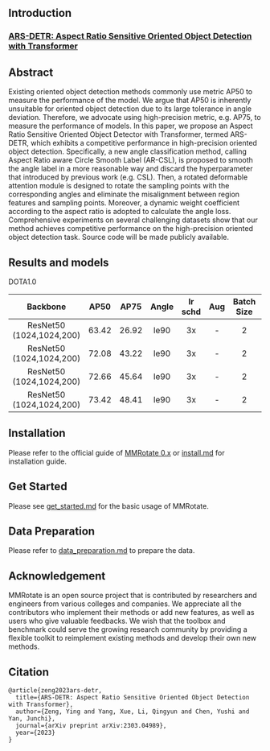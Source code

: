 
## Introduction

### [ARS-DETR: Aspect Ratio Sensitive Oriented Object Detection with Transformer](https://arxiv.org/abs/2303.04989)

## Abstract

Existing oriented object detection methods commonly use metric AP50 to measure the performance of the model. We argue that AP50 is inherently unsuitable for oriented object detection due to its large tolerance in angle deviation. Therefore, we advocate using high-precision metric, e.g. AP75, to measure the performance of models. In this paper, we propose an Aspect Ratio Sensitive Oriented Object Detector with Transformer, termed ARS-DETR, which exhibits a competitive performance in high-precision oriented object detection. Specifically, a new angle classification method, calling Aspect Ratio aware Circle Smooth Label (AR-CSL), is proposed to smooth the angle label in a more reasonable way and discard the hyperparameter that introduced by previous work (e.g. CSL). Then, a rotated deformable attention module is designed to rotate the sampling points with the corresponding angles and eliminate the misalignment between region features and sampling points. Moreover, a dynamic weight coefficient according to the aspect ratio is adopted to calculate the angle loss. Comprehensive experiments on several challenging datasets show that our method achieves competitive performance on the high-precision oriented object detection task. Source code will be made publicly available.

## Results and models

DOTA1.0

|         Backbone         | AP50  | AP75  | Angle | lr schd | Aug  | Batch Size |                           Configs                            |                           Download                           |
| :----------------------: | :---: | ----- | :---: | :-----: | :--: | :--------: | :----------------------------------------------------------: | :----------------------------------------------------------: |
| ResNet50 (1024,1024,200) | 63.42 | 26.92 | le90  |   3x    |  -   |     2      | [deformable_detr_r50_dota](configs/ars_detr/deformable_detr_r50_dota.py) | [model](https://1drv.ms/u/s!AsmpWJamS0mRf7JkW3wV_2dGhBk?e=t3VkgJ) \|[model(baidu(rdsp))](https://pan.baidu.com/s/12xNB5xYj2v-FYwdAOl-dTw) \|[log](https://1drv.ms/u/s!AsmpWJamS0mRgQVckn69UzQpHx-S?e=sXyO36)
| ResNet50 (1024,1024,200) | 72.08 | 43.22 | le90  |   3x    |  -   |     2      |     [csl_detr_r50_dota](configs/ars_detr/csl_detr_r50_dota.py)      | [model](https://1drv.ms/u/s!AsmpWJamS0mRgQBmD3NwjSz4yMq9?e=adE1lc)\|[model(baidu(hd8m))](https://pan.baidu.com/s/1ljeiRR8-GYcSDNyhvR5YIA) \|[log](https://1drv.ms/u/s!AsmpWJamS0mRgQRpe8OXons1_Bmp?e=fJZ1Ji) |
| ResNet50 (1024,1024,200) | 72.66 | 45.64 | le90  |   3x    |  -   |     2      |   [arcsl_detr_r50_dota](configs/ars_detr/arcsl_detr_r50_dota.py)    | [model](https://1drv.ms/u/s!AsmpWJamS0mRgQHpsBm_BV8QIpZv?e=geZKEx)\|[model(baidu(0afe))](https://pan.baidu.com/s/1Rv3XauFi3_ypbAtT6GC06A) \|[log](https://1drv.ms/u/s!AsmpWJamS0mRgQaC1y0yiDRr6OIG?e=kOWiaw) |
| ResNet50 (1024,1024,200) | 73.42 | 48.41 | le90  |   3x    |  -   |     2      | [dn_arw_arm_arcsl_rdetr_r50_dota](configs/ars_detr/dn_arw_arm_arcsl_rdetr_r50_dota.py) | [model](https://1drv.ms/u/s!AsmpWJamS0mRgQLIqpXPR5jzLNxo?e=EgP5Gp)\|[model(baidu(hlkv))](https://pan.baidu.com/s/1TClQJVDx5KFxMzAkKT8WNw) \|[log](https://1drv.ms/u/s!AsmpWJamS0mRgQfZYSar_PNTwm_0?e=MPzbFz) |




## Installation

Please refer to the official guide of [MMRotate 0.x](https://github.com/open-mmlab/mmrotate) or [install.md](docs/en/install.md) for installation guide.

## Get Started

Please see [get_started.md](docs/en/get_started.md) for the basic usage of MMRotate.

## Data Preparation

Please refer to [data_preparation.md](tools/data/README.md) to prepare the data.

## Acknowledgement

MMRotate is an open source project that is contributed by researchers and engineers from various colleges and companies. We appreciate all the contributors who implement their methods or add new features, as well as users who give valuable feedbacks. We wish that the toolbox and benchmark could serve the growing research community by providing a flexible toolkit to reimplement existing methods and develop their own new methods.

## Citation
```
@article{zeng2023ars-detr,
  title={ARS-DETR: Aspect Ratio Sensitive Oriented Object Detection with Transformer},
  author={Zeng, Ying and Yang, Xue, Li, Qingyun and Chen, Yushi and Yan, Junchi},
  journal={arXiv preprint arXiv:2303.04989},
  year={2023}
}
```
